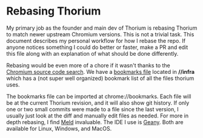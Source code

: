 # Rebasing Thorium

My primary job as the founder and main dev of Thorium is rebasing Thorium to match newer upstream Chromium versions.
This is not a trivial task. This document describes my personal workflow for how I rebase the repo. If anyone 
notices something I could do better or faster, make a PR and edit this file along with an explanation of what should be done differently.

Rebasing would be even more of a chore if it wasn't thanks to the [Chromium source code search](https://source.chromium.org/). 
We have a [bookmarks file](https://github.com/Alex313031/thorium/blob/main/infra/THORIUM_DEV_BOOKMARKS.html) located in __//infra__ 
which has a (not super well organized) bookmark list of all the files thorium uses.

The bookmarks file can be imported at chrome://bookmarks. Each file will be at the current Thorium revision, and it will also show 
git history. If only one or two small commits were made to a file since the last version, I usually just look at the diff and manually 
edit files as needed. 
For more in depth rebasing, I find [Meld](https://meldmerge.org/) invaluable. The IDE I use is [Geany](https://www.geany.org/). 
Both are available for Linux, Windows, and MacOS.
